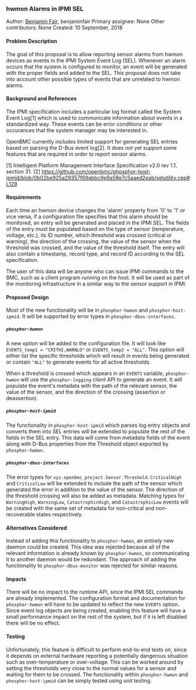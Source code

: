 ### hwmon Alarms in IPMI SEL

Author:
  [Benjamin Fair](mailto:benjaminfair@google.com), benjaminfair
Primary assignee:
  None
Other contributors:
  None
Created:
  10 September, 2018

#### Problem Description
The goal of this proposal is to allow reporting sensor alarms from hwmon devices
as events in the IPMI System Event Log (SEL). Whenever an alarm occurs that the
system is configured to monitor, an event will be generated with the proper
fields and added to the SEL. This proposal does not take into account other
possible types of events that are unrelated to hwmon alarms.

#### Background and References
The IPMI specification includes a particular log format called the System Event
Log[1] which is used to communicate information about events in a standardized
way. These events can be error conditions or other occurances that the system
manager may be interested in.

OpenBMC currently includes limited support for generating SEL entries based on
parsing the D-Bus event log[2]. It does not yet support some features that are
required in order to report sensor alarms.

[1] Intelligent Platform Management Interface Specification v2.0 rev 1.1,
section 31.
[2] https://github.com/openbmc/phosphor-host-ipmid/blob/0b02be925a29357f69abbc9e9a58e7c5aaed2eab/selutility.cpp#L129

#### Requirements
Each time an hwmon device changes the 'alarm' property from '0' to '1' or vice
versa, if a configuration file specifies that this alarm should be monitored, an
entry will be generated and placed in the IPMI SEL. The fields of the entry must
be populated based on the type of sensor (temperature, voltage, etc.), its ID
number, which threshold was crossed (critical or warning), the direction of the
crossing, the value of the sensor when the threshold was crossed, and the value
of the threshold itself. The entry will also contain a timestamp, record type,
and record ID according to the SEL specification.

The user of this data will be anyone who can issue IPMI commands to the BMC,
such as a client program running on the host. It will be used as part of the
monitoring infrastructure in a similar way to the sensor support in IPMI.

#### Proposed Design
Most of the new functionality will be in `phosphor-hwmon` and
`phosphor-host-ipmid`. It will be supported by error types in
`phosphor-dbus-interfaces`.

##### `phosphor-hwmon`
A new option will be added to the configuration file. It will look like
`EVENTS_temp1 = "CRITHI,WARNLO"` or `EVENTS_temp2 = "ALL"`. This option will
either list the specific thresholds which will result in events being generated
or contain `"ALL"` to generate events for all active thresholds.

When a threshold is crossed which appears in an `EVENTS` variable,
`phosphor-hwmon` will use the `phosphor-logging` client API to generate an
event. It will populate the event's metadata with the path of the relevant
sensor, the value of the sensor, and the direction of the crossing (assertion or
deassertion).

##### `phosphor-host-ipmid`
The functionality in `phosphor-host-ipmid` which parses log entry objects and
converts them into SEL entries will be extended to populate the rest of the
fields in the SEL entry. This data will come from metadata fields of the event
along with D-Bus properties from the Threshold object exported by
`phosphor-hwmon`.

##### `phosphor-dbus-interfaces`
The error types for `xyz.openbmc_project.Sensor.Threshold.CriticalHigh` and
`CriticalLow` will be extended to include the path of the sensor which generated
the error in addition to the value of the sensor. The direction of the threshold
crossing will also be added as metadata. Matching types for `WarningHigh`,
`WarningLow`, `CatastrophicHigh`, and `CatastrophicLow` events will be created
with the same set of metadata for non-critical and non-recoverable states
respectively.

#### Alternatives Considered
Instead of adding this functionality to `phosphor-hwmon`, an entirely new daemon
could be created. This idea was rejected because all of the relevant information
is already known by `phosphor-hwmon`, so communicating it to another daemon
would be redundant. The approach of adding the functionality to
`phosphor-dbus-monitor` was rejected for similar reasons.

#### Impacts
There will be no impact to the runtime API, since the IPMI SEL commands are
already implemented. The configuration format and documentation for
`phosphor-hwmon` will have to be updated to reflect the new `EVENTS` option.
Since event log objects are being created, enabling this feature will have a
small performance impact on the rest of the system, but if it is left disabled
there will be no effect.

#### Testing
Unfortunately, this feature is difficult to perform end-to-end tests on, since
it depends on external hardware reporting a potentially dangerous situation such
as over-temperature or over-voltage. This can be worked around by setting the
thresholds very close to the normal values for a sensor and waiting for them to
be crossed. The functionality within `phosphor-hwmon` and `phosphor-host-ipmid`
can be simply tested using unit testing.
